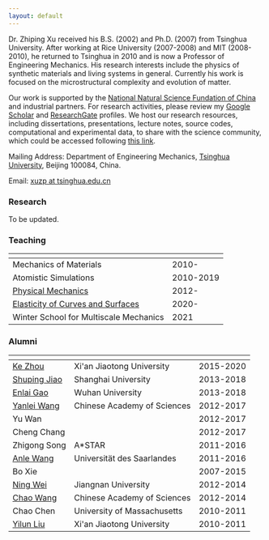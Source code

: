 ```yaml
---
layout: default
---
```


Dr. Zhiping Xu received his B.S. (2002) and Ph.D. (2007) from Tsinghua University. After working at Rice University (2007-2008) and MIT (2008-2010), he returned to Tsinghua in 2010 and is now a Professor of Engineering Mechanics. His research interests include the physics of synthetic materials and living systems in general. Currently his work is focused on the microstructural complexity and evolution of matter.

Our work is supported by the [National Natural Science Fundation of China](https://www.nsfc.gov.cn) and industrial partners. For research activities, please review my [Google Scholar](http://scholar.google.com/citations?user=VNcqui8AAAAJ&hl=en) and [ResearchGate](https://www.researchgate.net/profile/Zhiping_Xu7) profiles. We host our research resources, including dissertations, presentations, lecture notes, source codes, computational and experimental data, to share with the science community, which could be accessed following [this link](https://github.com/xuzhiping).

Mailing Address: Department of Engineering Mechanics, [Tsinghua University](http://www.tsinghua.edu.cn), Beijing 100084, China.

Email: [xuzp at tsinghua.edu.cn](mailto:xuzp@tsinghua.edu.cn)

### Research

To be updated.

### Teaching

|<!--                                  -->|<!--    -->|
|:----------------------------------------|:----------|
| Mechanics of Materials                  | 2010-     |
| Atomistic Simulations                   | 2010-2019 |
| [Physical Mechanics](https://github.com/xuzhiping/physical_mechanics)                      | 2012-     |
| [Elasticity of Curves and Surfaces](https://github.com/xuzhiping/elasticity_of_curves_surfaces)       | 2020-     |
| Winter School for Multiscale Mechanics  | 2021      |

### Alumni

|<!-- -->|<!-- -->|<!-- -->|
|:-------------|:----------------------------|:----------|
| [Ke Zhou](http://www.xjtu.edu.cn/)      | Xi'an Jiaotong University   | 2015-2020 |
| [Shuping Jiao](https://smes.shu.edu.cn/info/1035/1066.htm) | Shanghai University         | 2013-2018 |
| [Enlai Gao](http://enlaigao.whu.edu.cn/)    | Wuhan University            | 2013-2018 |
| [Yanlei Wang](http://www.ipe.cas.cn/)  | Chinese Academy of Sciences | 2012-2017 |
| Yu Wan       |                             | 2012-2017 |
| Cheng Chang  |                             | 2012-2017 |
| Zhigong Song | A\*STAR                     | 2011-2016 |
| [Anle Wang](https://www.lmp.uni-saarland.de/index.php/group/)    | Universität des Saarlandes  | 2011-2016 |
| Bo Xie       |                             | 2007-2015 |
| [Ning Wei](http://sme.jiangnan.edu.cn/index.htm)     | Jiangnan University         | 2012-2014 |
| [Chao Wang](http://sourcedb.imech.cas.cn/zw/rck0/fgjzj/fxxlx/201409/t20140912_4201371.html)    | Chinese Academy of Sciences | 2012-2014 |
| Chao Chen    | University of Massachusetts | 2010-2011 |
| [Yilun Liu](http://gr.xjtu.edu.cn/web/yilunliu)    | Xi'an Jiaotong University   | 2010-2011 |

